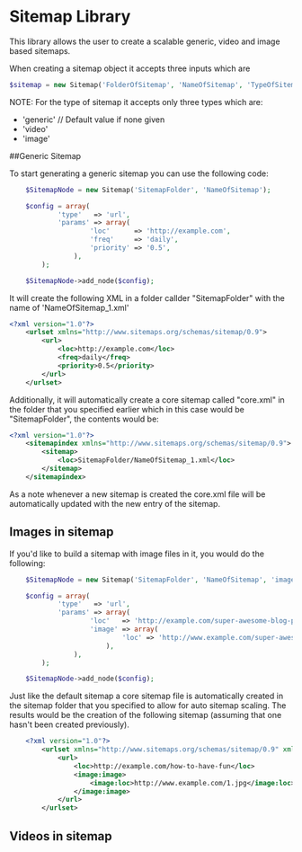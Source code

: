 # Sitemap Library

This library allows the user to create a scalable generic, video and image based sitemaps.

When creating a sitemap object it accepts three inputs which are 

```php
$sitemap = new Sitemap('FolderOfSitemap', 'NameOfSitemap', 'TypeOfSitemap')
```
NOTE: For the type of sitemap it accepts only three types which are:
- 'generic' // Default value if none given
- 'video'
- 'image'

##Generic Sitemap

To start generating a generic sitemap you can use the following code:

```php
	$SitemapNode = new Sitemap('SitemapFolder', 'NameOfSitemap');

	$config = array(
			'type'   => 'url',
			'params' => array(
					'loc'      => 'http://example.com',
					'freq'     => 'daily',
					'priority' => '0.5',
				),
		);

	$SitemapNode->add_node($config);
```

It will create the following XML in a folder callder "SitemapFolder" with the name of 'NameOfSitemap_1.xml'

```xml
<?xml version="1.0"?>
	<urlset xmlns="http://www.sitemaps.org/schemas/sitemap/0.9">
		<url>
			<loc>http://example.com</loc>
			<freq>daily</freq>
			<priority>0.5</priority>
		</url>
	</urlset>
```

Additionally, it will automatically create a core sitemap called "core.xml" in the folder that you specified earlier which in this case would be "SitemapFolder", the contents would be:

```xml
<?xml version="1.0"?>
	<sitemapindex xmlns="http://www.sitemaps.org/schemas/sitemap/0.9">
		<sitemap>
			<loc>SitemapFolder/NameOfSitemap_1.xml</loc>
		</sitemap>
	</sitemapindex>
```
As a note whenever a new sitemap is created the core.xml file will be automatically updated with the new entry of the sitemap.

## Images in sitemap

If you'd like to build a sitemap with image files in it, you would do the following:

```php
	$SitemapNode = new Sitemap('SitemapFolder', 'NameOfSitemap', 'image');

	$config = array(
			'type'   => 'url',
			'params' => array(
					'loc'   => 'http://example.com/super-awesome-blog-post',
					'image' => array(
							'loc' => 'http://www.example.com/super-awesome-blog-post-image.jpg',
						),
				),
		);

	$SitemapNode->add_node($config);
```

Just like the default sitemap a core sitemap file is automatically created in the sitemap folder that you specified to allow for auto sitemap scaling. The results would be the creation of the following sitemap (assuming that one hasn't been created previously). 

```xml
	<?xml version="1.0"?>
		<urlset xmlns="http://www.sitemaps.org/schemas/sitemap/0.9" xmlns:image="http://www.google.com/schemas/sitemap-image/1.1">
			<url>
				<loc>http://example.com/how-to-have-fun</loc>
				<image:image>
					<image:loc>http://www.example.com/1.jpg</image:loc>
				</image:image>
			</url>
		</urlset>
```


## Videos in sitemap